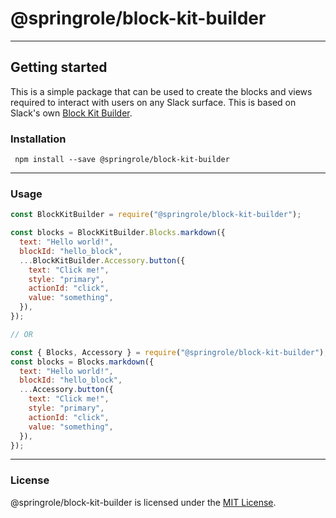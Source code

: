 # @springrole/block-kit-builder

---

## Getting started

This is a simple package that can be used to create the blocks and views required to interact with users on any Slack surface. This is based on Slack's own [Block Kit Builder](https://app.slack.com/block-kit-builder/).

### Installation

```console
 npm install --save @springrole/block-kit-builder
```

---
### Usage

```javascript
const BlockKitBuilder = require("@springrole/block-kit-builder");

const blocks = BlockKitBuilder.Blocks.markdown({
  text: "Hello world!",
  blockId: "hello_block",
  ...BlockKitBuilder.Accessory.button({
    text: "Click me!",
    style: "primary",
    actionId: "click",
    value: "something",
  }),
});

// OR

const { Blocks, Accessory } = require("@springrole/block-kit-builder");
const blocks = Blocks.markdown({
  text: "Hello world!",
  blockId: "hello_block",
  ...Accessory.button({
    text: "Click me!",
    style: "primary",
    actionId: "click",
    value: "something",
  }),
});
```
---
### License
@springrole/block-kit-builder is licensed under the [MIT License](https://github.com/iamkun/dayjs/blob/HEAD/LICENSE).
